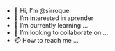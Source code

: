 - 👋 Hi, I’m @sirroque
- 👀 I’m interested in aprender
- 🌱 I’m currently learning ...
- 💞️ I’m looking to collaborate on ...   
- 📫 How to reach me ...

<!---
sirroque/sirroque is a ✨ special ✨ repository because its `README.md` (this file) appears on your GitHub profile.
You can click the Preview link to take a look at your changes.
--->
